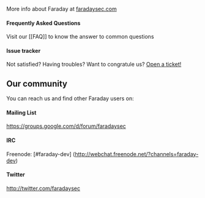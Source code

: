 More info about Faraday at [faradaysec.com](http://faradaysec.com)

#### Frequently Asked Questions
Visit our [[FAQ]] to know the answer to common questions

#### Issue tracker
Not satisfied? Having troubles? Want to congratule us? [Open a ticket!](https://github.com/infobyte/faraday/issues)

## Our community
You can reach us and find other Faraday users on:

#### Mailing List
https://groups.google.com/d/forum/faradaysec

#### IRC
Freenode: [#faraday-dev] (http://webchat.freenode.net/?channels=faraday-dev)

#### Twitter
http://twitter.com/faradaysec